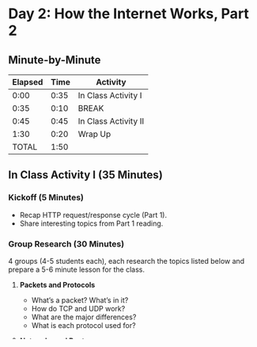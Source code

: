 # Day 2: How the Internet Works, Part 2

## Minute-by-Minute

| **Elapsed** | **Time**  | **Activity**              |
| ----------- | --------- | ------------------------- |
| 0:00        | 0:35      | In Class Activity I       |
| 0:35        | 0:10      | BREAK                     |
| 0:45        | 0:45      | In Class Activity II      |
| 1:30        | 0:20      | Wrap Up                   |
| TOTAL       | 1:50      |                           |

## In Class Activity I (35 Minutes)

### Kickoff (5 Minutes)

* Recap HTTP request/response cycle (Part 1).
* Share interesting topics from Part 1 reading.

### Group Research (30 Minutes)

4 groups (4-5 students each), each research the topics listed below and prepare a 5-6 minute lesson for the class.

1. **Packets and Protocols**
    * What’s a packet? What’s in it?
    * How do TCP and UDP work?
    * What are the major differences?
    * What is each protocol used for?

2. **Networks and Routers**
    * How many IP addresses are there (IPv4)?
    * How does DHCP assign IP addresses?
    * What does NAT do for a LAN?
    * How are are packets routed?

3. **Web Server Architecture**
    * Load balancing (high availability)
    * Database replication (master/slave)
    * Service-oriented architecture (if time)

4. **Web Security Issues**
    * How does a firewall work?
    * What is a DDoS attack?
    * How does HTTPS/SSL/TLS work?
    * What is SQL injection? (if time)

## BREAK (10 Minutes)

## In Class Activity II (45 Minutes)

### Group Presentations

4 groups each present their lesson on topics above:

* 5-6 minutes to present
* 2-3 minutes Q&A

## Wrap Up (20 Minutes)

* [Read How the Internet Works (Part 2)](http://make.sc/internet).

## After Class

Continue work on the Reddit Tutorial.

## Additional Resources
